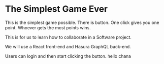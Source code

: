 # The Simplest Game Ever

This is the simplest game possible. There is button. One click gives you one point. Whoever gets the most points wins.

This is for us to learn how to collaborate in a Software project.

We will use a React front-end and Hasura GraphQL back-end.

Users can login and then start clicking the button.
hello chana
